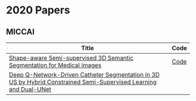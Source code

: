 # 2020 Papers

## MICCAI

| Title | Code |
| --- | --- |
| [Shape-aware Semi-supervised 3D Semantic Segmentation for Medical Images](https://arxiv.org/abs/2007.10732) | [Code](https://github.com/kleinzcy/SASSnet) |
| [Deep Q-Network-Driven Catheter Segmentation in 3D US by Hybrid Constrained Semi-Supervised Learning and Dual-UNet](https://arxiv.org/abs/2006.14702) |  |
